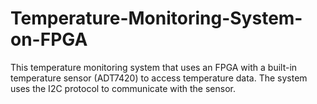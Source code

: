 # Temperature-Monitoring-System-on-FPGA
This temperature monitoring system that uses an FPGA with a built-in temperature sensor (ADT7420) to access temperature data. The system uses the I2C protocol to communicate with the sensor.
